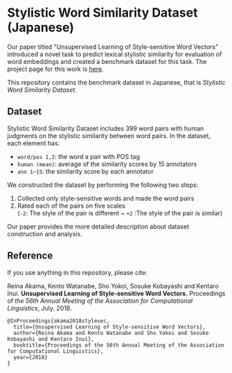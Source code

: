 # Stylistic Word Similarity Dataset (Japanese)
Our paper titled "Unsupervised Learning of Style-sensitive Word Vectors" introduced a novel task to predict lexical stylistic similarity for evaluation of word embeddings and created a benchmark dataset for this task.
The project page for this work is [here](https://jqk09a.github.io/style-sensitive-word-vectors/).

This repository contains the benchmark dataset in Japanese, that is *Stylistic Word Similarity Dataset*.

## Dataset
Stylistic Word Similarity Dataset includes 399 word pairs with human judgments on the stylistic similarity between word pairs. In the dataset, each element has:
- `word/pos 1,2`: the word a pair with POS tag
- `human (mean)`: average of the similarity scores by 15 annotators
- `ann 1~15`: the similarity score by each annotator


<!-- | word/pos 1 | word/pos 2 | human (mean) | ann 1 | ... | ann 15 |
| --- | --- | --- | --- | --- | --- |
| よー/文末 | テメェ/名詞 | -1.07 | -2 | ... | 0 |
| いやぁ/感動詞 | だからね/文末 | 1.00 | 1 | ... | 2 |
| ... | | | | | | | -->

We constructed the dataset by performing the following two steps:
1. Collected only style-sensitive words and made the word pairs
1. Rated each of the pairs on five scales <br>
(`-2`: The style of the pair is different ~ `+2` :The style of the pair is similar)

Our paper provides the more detailed description about dataset construction and analysis.



## Reference
If you use anything in this repository, please cite:

Reina Akama, Kento Watanabe, Sho Yokoi, Sosuke Kobayashi and Kentaro Inui. **Unsupervised Learning of Style-sensitive Word Vectors.** Proceedings of *the 56th Annual Meeting of the Association for Computational Linguistics*, July. 2018.

```
@InProceedings{akama2018stylevec,
  title={Unsupervised Learning of Style-sensitive Word Vectors},
  author={Reina Akama and Kento Watanabe and Sho Yokoi and Sosuke Kobayashi and Kentaro Inui},
  booktitle={Proceedings of the 56th Annual Meeting of the Association for Computational Linguistics},
  year={2018}
}
```
